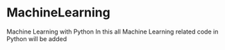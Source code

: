 # MachineLearning
Machine Learning with Python
In this all Machine Learning related code in Python will be added
